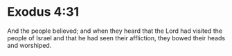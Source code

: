 # Exodus 4:31

And the people believed; and when they heard that the Lord had visited the people of Israel and that he had seen their affliction, they bowed their heads and worshiped.
